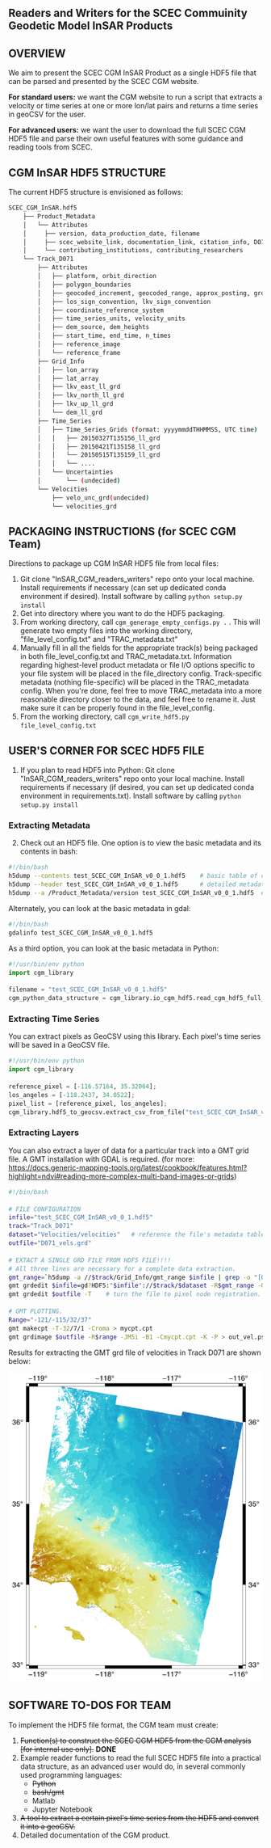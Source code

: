 ## Readers and Writers for the SCEC Commuinity Geodetic Model InSAR Products

## OVERVIEW
We aim to present the SCEC CGM InSAR Product as a single HDF5 file that can be parsed and presented by the SCEC CGM website. 

**For standard users:** we want the CGM website to run a script that extracts a velocity or time series at one or more lon/lat pairs and returns a time series in geoCSV for the user.   

**For advanced users:** we want the user to download the full SCEC CGM HDF5 file and parse their own useful features with some guidance and reading tools from SCEC. 


## CGM InSAR HDF5 STRUCTURE 

The current HDF5 structure is envisioned as follows: 
```bash
SCEC_CGM_InSAR.hdf5
    ├── Product_Metadata
    │   └── Attributes
    │     ├── version, data_production_date, filename
    │     ├── scec_website_link, documentation_link, citation_info, DOI 
    │     └── contributing_institutions, contributing_researchers 
    └── Track_D071
        ├── Attributes
        │   ├── platform, orbit_direction
        │   ├── polygon_boundaries
        │   ├── geocoded_increment, geocoded_range, approx_posting, grdsample_flags
        │   ├── los_sign_convention, lkv_sign_convention
        │   ├── coordinate_reference_system
        │   ├── time_series_units, velocity_units
        │   ├── dem_source, dem_heights
        │   ├── start_time, end_time, n_times
        │   ├── reference_image
        │   └── reference_frame
        ├── Grid_Info
        │   ├── lon_array
        │   ├── lat_array
        │   ├── lkv_east_ll_grd
        │   ├── lkv_north_ll_grd
        │   ├── lkv_up_ll_grd
        │   └── dem_ll_grd   
        ├── Time_Series
        │   ├── Time_Series_Grids (format: yyyymmddTHHMMSS, UTC time)
        │   │   ├── 20150327T135156_ll_grd
        │   │   ├── 20150421T135158_ll_grd
        │   │   └── 20150515T135159_ll_grd
        │   │   └── ....
        │   └── Uncertainties
        │       └── (undecided)
        └── Velocities
            ├── velo_unc_grd(undecided)
            └── velocities_grd
```

## PACKAGING INSTRUCTIONS (for SCEC CGM Team)
Directions to package up CGM InSAR HDF5 file from local files: 

1. Git clone "InSAR_CGM_readers_writers" repo onto your local machine.  Install requirements if necessary (can set up dedicated conda environment if desired).  Install software by calling ```python setup.py install```    
2. Get into directory where you want to do the HDF5 packaging.  
3. From working directory, call ```cgm_generage_empty_configs.py .``` .  This will generate two empty files into the working directory, "file_level_config.txt" and "TRAC_metadata.txt"
4. Manually fill in all the fields for the appropriate track(s) being packaged in both file_level_config.txt and TRAC_metadata.txt. Information regarding highest-level product metadata or file I/O options specific to your file system will be placed in the file_directory config. Track-specific metadata (nothing file-specific) will be placed in the TRAC_metadata config. When you're done, feel free to move TRAC_metadata into a more reasonable directory closer to the data, and feel free to rename it. Just make sure it can be properly found in the file_level_config.
5. From the working directory, call ```cgm_write_hdf5.py file_level_config.txt```



## USER'S CORNER FOR SCEC HDF5 FILE
1. If you plan to read HDF5 into Python: Git clone "InSAR_CGM_readers_writers" repo onto your local machine.  Install requirements if necessary (if desired, you can set up dedicated conda environment in requirements.txt).  Install software by calling ```python setup.py install```
### Extracting Metadata
2. Check out an HDF5 file.  One option is to view the basic metadata and its contents in bash:  
```bash
#!/bin/bash 
h5dump --contents test_SCEC_CGM_InSAR_v0_0_1.hdf5    # basic table of contents 
h5dump --header test_SCEC_CGM_InSAR_v0_0_1.hdf5      # detailed metadata table 
h5dump --a /Product_Metadata/version test_SCEC_CGM_InSAR_v0_0_1.hdf5  # view value of attribute
```
Alternately, you can look at the basic metadata in gdal:
```bash
#!/bin/bash
gdalinfo test_SCEC_CGM_InSAR_v0_0_1.hdf5
```
As a third option, you can look at the basic metadata in Python:
```python
#!/usr/bin/env python
import cgm_library

filename = "test_SCEC_CGM_InSAR_v0_0_1.hdf5"
cgm_python_data_structure = cgm_library.io_cgm_hdf5.read_cgm_hdf5_full_data(filename);
```
### Extracting Time Series
You can extract pixels as GeoCSV using this library. Each pixel's time series will be saved in a GeoCSV file. 
 ```python
#!/usr/bin/env python
import cgm_library

reference_pixel = [-116.57164, 35.32064];
los_angeles = [-118.2437, 34.0522];
pixel_list = [reference_pixel, los_angeles];
cgm_library.hdf5_to_geocsv.extract_csv_from_file("test_SCEC_CGM_InSAR_v0_0_1.hdf5", pixel_list, ".");
```

### Extracting Layers
You can also extract a layer of data for a particular track into a GMT grid file. 
A GMT installation with GDAL is required. 
(for more: https://docs.generic-mapping-tools.org/latest/cookbook/features.html?highlight=ndvi#reading-more-complex-multi-band-images-or-grids)
```bash 
#!/bin/bash

# FILE CONFIGURATION
infile="test_SCEC_CGM_InSAR_v0_0_1.hdf5"
track="Track_D071"
dataset="Velocities/velocities"   # reference the file's metadata table (h5dump -n) for exact dataset architecture
outfile="D071_vels.grd"

# EXTACT A SINGLE GRD FILE FROM HDF5 FILE!!!!  
# All three lines are necessary for a complete data extraction.  
gmt_range=`h5dump -a //$track/Grid_Info/gmt_range $infile | grep -o "[0-9.-]*/[0-9.-]*/[0-9.-]*/[0-9.-]*"`   # value of gmt_range attribute. 
gmt grdedit $infile=gd?HDF5:"$infile"://$track/$dataset -R$gmt_range -G$outfile   # send layer out to grdfile, using GDAL. 
gmt grdedit $outfile -T    # turn the file to pixel node registration. Must be done in second step.  

# GMT PLOTTING. 
Range="-121/-115/32/37"
gmt makecpt -T-32/7/1 -Croma > mycpt.cpt
gmt grdimage $outfile -R$range -JM5i -B1 -Cmycpt.cpt -K -P > out_vel.ps # 
```
Results for extracting the GMT grd file of velocities in Track D071 are shown below: 

![Velocities](/example_configs/track_071_vels.png)


## SOFTWARE TO-DOS FOR TEAM
To implement the HDF5 file format, the CGM team must create:
1. ~~Function(s) to construct the SCEC CGM HDF5 from the CGM analysis [for internal use only].~~ **DONE**
2. Example reader functions to read the full SCEC HDF5 file into a practical data structure, as an advanced user would do, in several commonly used programming languages:
    * ~~Python~~
    * ~~bash/gmt~~
    * Matlab
    * Jupyter Notebook
3. ~~A tool to extract a certain pixel's time series from the HDF5 and convert it into a geoCSV.~~  
4. Detailed documentation of the CGM product.
